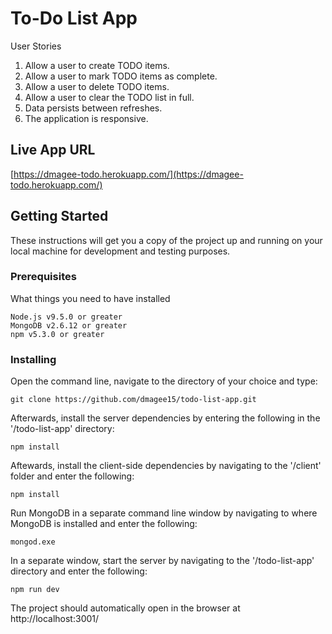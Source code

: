 # To-Do List App

User Stories

1. Allow a user to create TODO items.
2. Allow a user to mark TODO items as complete.
3. Allow a user to delete TODO items.
4. Allow a user to clear the TODO list in full.
5. Data persists between refreshes.
6. The application is responsive.

## Live App URL

[https://dmagee-todo.herokuapp.com/](https://dmagee-todo.herokuapp.com/)

## Getting Started

These instructions will get you a copy of the project up and running on your local machine for development and testing purposes.

### Prerequisites

What things you need to have installed

```
Node.js v9.5.0 or greater
MongoDB v2.6.12 or greater
npm v5.3.0 or greater
```

### Installing

Open the command line, navigate to the directory of your choice and type:

```
git clone https://github.com/dmagee15/todo-list-app.git
```

Afterwards, install the server dependencies by entering the following in the '/todo-list-app' directory:

```
npm install
```

Aftewards, install the client-side dependencies by navigating to the '/client' folder and enter the following:

```
npm install
```

Run MongoDB in a separate command line window by navigating to where MongoDB
is installed and enter the following:

```
mongod.exe
```

In a separate window, start the server by navigating to the '/todo-list-app' directory and enter the following:

```
npm run dev
```

The project should automatically open in the browser at http://localhost:3001/